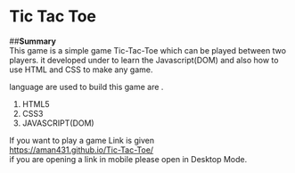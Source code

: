 # Tic Tac Toe 

##**Summary**<br />
This game is a simple game Tic-Tac-Toe which can be played between two players. it developed under to learn the Javascript(DOM) and also how to use HTML and CSS to make any game.

language are used to build this game are .
1) HTML5
2) CSS3
3) JAVASCRIPT(DOM)

If you want to play a game  Link is given<br />
https://aman431.github.io/Tic-Tac-Toe/<br />
if you are opening a link in mobile please open in Desktop Mode.
